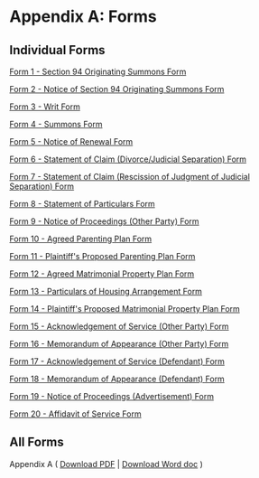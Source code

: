 # Appendix A: Forms

## Individual Forms
<a href="./assets/forms/Form%201.docx" download>Form 1 - Section 94 Originating Summons Form</a>

<a href="./assets/forms/Form%202.docx" download>Form 2 - Notice of Section 94 Originating Summons Form</a>

<a href="./assets/forms/Form%203.docx" download>Form 3 - Writ Form</a>

<a href="./assets/forms/Form%204.docx" download>Form 4 - Summons Form</a>

<a href="./assets/forms/Form%205.docx" download>Form 5 - Notice of Renewal Form</a>

<a href="./assets/forms/Form%206.docx" download>Form 6 - Statement of Claim (Divorce/Judicial Separation) Form</a>

<a href="./assets/forms/Form%207.docx" download>Form 7 - Statement of Claim (Rescission of Judgment of Judicial Separation) Form</a>

<a href="./assets/forms/Form%208.docx" download>Form 8 - Statement of Particulars Form</a>

<a href="./assets/forms/Form%209.docx" download>Form 9 - Notice of Proceedings (Other Party) Form</a>

<a href="./assets/forms/Form%2010.docx" download>Form 10 - Agreed Parenting Plan Form</a>

<a href="./assets/forms/Form%2011.docx" download>Form 11 - Plaintiff's Proposed Parenting Plan Form</a>

<a href="./assets/forms/Form%2012.docx" download>Form 12 - Agreed Matrimonial Property Plan Form</a>

<a href="./assets/forms/Form%2013.docx" download>Form 13 - Particulars of Housing Arrangement Form</a>

<a href="./assets/forms/Form%2014.docx" download>Form 14 - Plaintiff's Proposed Matrimonial Property Plan Form</a>

<a href="./assets/forms/Form%2015.docx" download>Form 15 - Acknowledgement of Service (Other Party) Form</a>

<a href="./assets/forms/Form%2016.docx" download>Form 16 - Memorandum of Appearance (Other Party) Form</a>

<a href="./assets/forms/Form%2017.docx" download>Form 17 - Acknowledgement of Service (Defendant) Form</a>

<a href="./assets/forms/Form%2018.docx" download>Form 18 - Memorandum of Appearance (Defendant) Form</a>

<a href="./assets/forms/Form%2019.docx" download>Form 19 - Notice of Proceedings (Advertisement) Form</a>

<a href="./assets/forms/Form%2020.docx" download>Form 20 - Affidavit of Service Form</a>

## All Forms

Appendix A ( <a href="./assets/Appendices/Appendix_A.pdf" download>Download PDF</a> \| <a href="./assets/Appendices/Appendix_A.docx" download>Download Word doc</a> )

